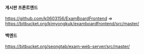 #### 게시판 프론트엔드

https://github.com/k0603156/ExamBoardFrontend
=> https://bitbucket.org/kimyongkuk/examboardfrontend/src/master/

#### 백엔드

https://bitbucket.org/seongtab/exam-web-server/src/master/
